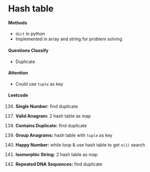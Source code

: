 # Hash table

#### Methods

* `dict` in python
* Implemented in array and string for problem solving

#### Questions Classify

- Duplicate

#### Attention

- Could use `tuple` as key

#### Leetcode

136. **Single Number:** find duplicate

242. **Valid Anagram:** 2 hash table as map

217. **Contains Duplicate:** find duplicate

49. **Group Anagrams:** hash table with `tuple` as key

202. **Happy Number:** while loop & use hash table to get `o(1)` search

205. **Isomorphic String:** 2 hash table as map

187. **Repeated DNA Sequences:** find duplicate